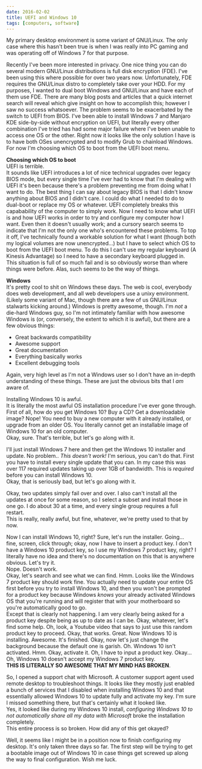 ```yaml
---
date: 2016-02-02
title: UEFI and Windows 10
tags: [computers, software]
---
```


My primary desktop environment is some variant of GNU/Linux.  The only case where this hasn't been true is
when I was really into PC gaming and was operating off of Windows 7 for that purpose.

Recently I've been more interested in privacy.  One nice thing you can do several modern GNU/Linux
distributions is full disk encryption (FDE).  I've been using this where possible for over two years now.
Unfortunately, FDE requires the GNU/Linux distro to completely take over your HDD.
For my purposes, I wanted to dual boot Windows and GNU/Linux and have each of them use FDE.  There are
many blog posts and articles that a quick internet search will reveal which give insight on how to accomplish
this; however I saw no success whatsoever.  The problem seems to be exacerbated by the switch to UEFI from
BIOS.  I've been able to install Windows 7 and Manjaro KDE side-by-side without encryption on UEFI, but
literally every other combination I've tried has had some major failure where I've been unable to access one
OS or the other.  Right now it looks like the only solution I have is to have both OSes unencrypted and
to modify Grub to chainload Windows.  For now I'm choosing which OS to boot from the UEFI boot menu.

**Choosing which OS to boot**<br/>
UEFI is terrible.<br/>
It sounds like UEFI introduces a lot of nice technical upgrades over legacy BIOS mode, but every single time
I've ever had to know that I'm dealing with UEFI it's been because there's a problem preventing me from
doing what I want to do.  The best thing I can say about legacy BIOS is that I didn't know anything about BIOS
and I didn't care.  I could do what I needed to do to dual-boot or replace my OS or whatever. UEFI completely
breaks this capabability of the computer to simply work.  Now I need to know what UEFI is and how UEFI works
in order to try and configure my computer how I want.  Even then it doesn't usually work; and a cursory
search seems to indicate that I'm not the only one who's encountered these problems.  To top it off, I've
technically found a workable solution for what I want (though both my logical volumes are now unencrypted...)
but I have to select which OS to boot from the UEFI boot menu.  To do this I can't use my regular keyboard
(A Kinesis Advantage) so I need to have a secondary keyboard plugged in.  This situation is full of so much
fail and is so obviously worse than where things were before.  Alas, such seems to be the way of things.

**Windows**<br/>
It's pretty cool to shit on Windows these days.  The web is cool, everybody does web development, and all web
developers use a unixy environment. (Likely some variant of Mac, though there are a few of us GNU/Linux
stalwarts kicking around.)  Windows is pretty awesome, though. I'm *not* a die-hard Windows guy, so I'm not
intimately familiar with how awesome Windows is (or, conversely, the extent to which it is awful), but there
are a few obvious things:

- Great backwards compatibility
- Awesome support
- Great documentation
- Everything basically works
- Excellent debugging tools

Again, very high level as I'm not a Windows user so I don't have an in-depth understanding of these things.
These are just the obvious bits that I *am* aware of.

Installing Windows 10 is awful.<br />
It is literally the most awful OS installation procedure I've ever gone through.<br/>
First of all, how do you get Windows 10?  Buy a CD?  Get a downloadable image?  Nope!  You need to buy a
new computer with it already installed, or upgrade from an older OS.  You literally cannot get an installable
image of Windows 10 for an old computer.<br/>
Okay, sure.  That's terrible, but let's go along with it.

I'll just install Windows 7 here and then get the Windows 10 installer and update.  No problem.. *This doesn't
work!*  I'm serious, you can't do that.  First you have to install every single update that you can.  In my
case this was over 117 required updates taking up over 1GB of bandwidth.  This is *required* before you can
install Windows 10.<br/>
Okay, that is seriously bad, but let's go along with it.

Okay, two updates simply fail over and over.  I also can't install all the updates at once for some reason,
so I select a subset and install those in one go.  I do about 30 at a time, and every single group requires a
full restart.<br/>This is really, really awful, but fine, whatever, we're pretty used to that by now.

Now I can install Windows 10, right?  Sure, let's run the installer.  Going... fine, screen, click through; okay, now
I have to insert a product key.  I don't have a Windows 10 product key, so I use my Windows 7 product key,
right?  I literally have no idea and there's no documentation on this that is anywhere obvious.  Let's try it.<br />
Nope.  Doesn't work.</br>
Okay, let's search and see what we can find.  Hmm. Looks like the Windows 7 product key should work fine.
You actually need to update your entire OS first before you try to install Windows 10, and then you won't be
prompted for a product key because Windows *knows* your already activated Windows OS that you're running and
will register that with your motherboard so you're automatically good to go.<br/>
Except that is clearly not happening.  I am very clearly being asked for a product key despite being as up to
date as I can be.  Okay, whatever, let's find some help.  Oh, look, a Youtube video that says to just use this
random product key to proceed.  Okay, that works.  Great.  Now Windows 10 is installing.  Awesome. It's
finished.  Okay, now let's just change the background because the default one is garish. Oh. Windows 10 isn't
activated. Hmm.  Okay, activate it.  Oh, I have to input a product key.  Okay...  Oh, Windows 10 doesn't accept
my Windows 7 product key.<br/>
**THIS IS LITERALLY SO AWESOME THAT MY MIND HAS BROKEN**.

So, I opened a support chat with Microsoft.  A customer support agent used remote desktop to troubleshoot things.
It looks like they mostly just enabled a bunch of services that I disabled when installing Windows 10 and that
essentially allowed Windows 10 to update fully and activate my key.  I'm sure I missed something there, but that's
certainly what it looked like.<br/>
Yes, it looked like during my Windows 10 install, *configuring Windows 10 to not automatically share all my data
with Microsoft* broke the installation completely.<br/>
This entire process is so broken. How did any of this get okayed?

Well, it seems like I might be in a position now to finish configuring my desktop.  It's only taken three days
so far.  The first step will be trying to get a bootable image out of Windows 10 in case things get screwed up
along the way to final configuration.  Wish me luck.
